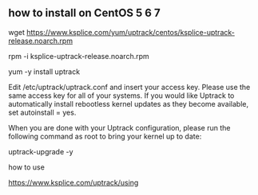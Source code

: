 


## how to install on CentOS 5 6 7

wget https://www.ksplice.com/yum/uptrack/centos/ksplice-uptrack-release.noarch.rpm

rpm -i ksplice-uptrack-release.noarch.rpm

yum -y install uptrack 

Edit /etc/uptrack/uptrack.conf and insert your access key. Please use the same access key for all of your systems. If you would like Uptrack to automatically install rebootless kernel updates as they become available, set autoinstall = yes.

When you are done with your Uptrack configuration, please run the following command as root to bring your kernel up to date:

uptrack-upgrade -y


how to use

https://www.ksplice.com/uptrack/using
